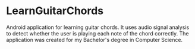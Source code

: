 # LearnGuitarChords
Android application for learning guitar chords. It uses audio signal analysis to detect whether the user is playing each
note of the chord correctly. The application was created for my Bachelor's degree in Computer Science. 

